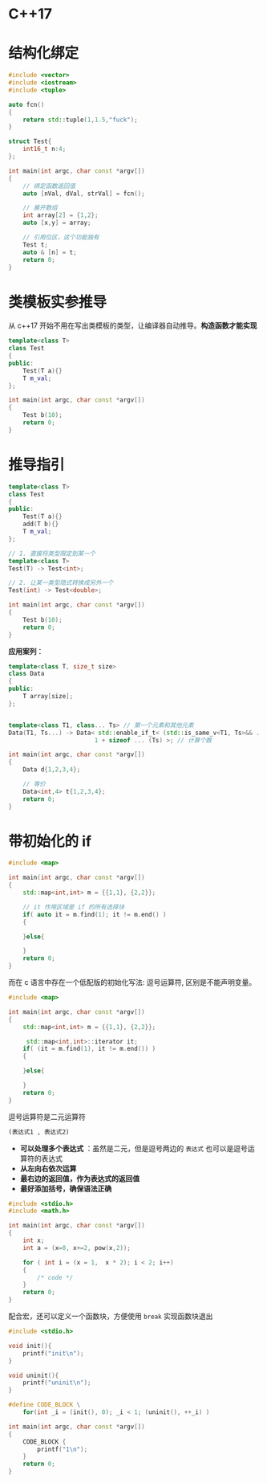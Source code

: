 # C++17

# 结构化绑定

```cpp
#include <vector>
#include <iostream>
#include <tuple>

auto fcn()
{
    return std::tuple(1,1.5,"fuck");
}

struct Test{
    int16_t n:4;
};

int main(int argc, char const *argv[])
{
    // 绑定函数返回值
    auto [nVal, dVal, strVal] = fcn();

    // 展开数组
    int array[2] = {1,2};
    auto [x,y] = array;

    // 引用位区，这个功能独有
    Test t;
    auto & [n] = t;
    return 0;
}
```

# 类模板实参推导

从 c++17 开始不用在写出类模板的类型，让编译器自动推导。**构造函数才能实现**

```cpp
template<class T>
class Test
{
public:
    Test(T a){}
    T m_val;
};

int main(int argc, char const *argv[])
{
    Test b(10);
    return 0;
}
```

# 推导指引

```cpp
template<class T>
class Test
{
public:
    Test(T a){}
    add(T b){}
    T m_val;
};

// 1. 直接将类型限定到某一个
template<class T>
Test(T) -> Test<int>;

// 2. 让某一类型隐式转换成另外一个
Test(int) -> Test<double>;

int main(int argc, char const *argv[])
{
    Test b(10);
    return 0;
}
```

**应用案列**：

```cpp
template<class T, size_t size>
class Data
{
public:
    T array[size];
};


template<class T1, class... Ts> // 第一个元素和其他元素
Data(T1, Ts...) -> Data< std::enable_if_t< (std::is_same_v<T1, Ts>&& ...), T1 >, // 比较所有输入是否一样
                        1 + sizeof ... (Ts) >; // 计算个数

int main(int argc, char const *argv[])
{
    Data d{1,2,3,4};

    // 等价
    Data<int,4> t{1,2,3,4};
    return 0;
}
```

# 带初始化的 if

```cpp
#include <map>

int main(int argc, char const *argv[])
{
    std::map<int,int> m = {{1,1}, {2,2}};

    // it 作用区域是 if 的所有选择块
    if( auto it = m.find(1); it != m.end() )
    {

    }else{

    }
    return 0;
}
```

而在 c 语言中存在一个低配版的初始化写法: 逗号运算符, 区别是不能声明变量。

```cpp
#include <map>

int main(int argc, char const *argv[])
{
    std::map<int,int> m = {{1,1}, {2,2}};

     std::map<int,int>::iterator it;
    if( (it = m.find(1), it != m.end()) )
    {

    }else{

    }
    return 0;
}
```

逗号运算符是二元运算符

```txt
(表达式1 , 表达式2)
```

- **可以处理多个表达式** ：虽然是二元，但是逗号两边的 `表达式` 也可以是逗号运算符的表达式
- **从左向右依次运算**
- **最右边的返回值，作为表达式的返回值**
- **最好添加括号，确保语法正确**


```cpp
#include <stdio.h>
#include <math.h>

int main(int argc, char const *argv[])
{
    int x;
    int a = (x=0, x+=2, pow(x,2)); 

    for ( int i = (x = 1,  x * 2); i < 2; i++)
    {
        /* code */
    }
    return 0;
}
```

配合宏，还可以定义一个函数块，方便使用 `break` 实现函数块退出

```cpp
#include <stdio.h>

void init(){
    printf("init\n");
}

void uninit(){
    printf("uninit\n");
}

#define CODE_BLOCK \
    for(int _i = (init(), 0); _i < 1; (uninit(), ++_i) )

int main(int argc, char const *argv[])
{
    CODE_BLOCK {
        printf("1\n");
    }
    return 0;
}
```



